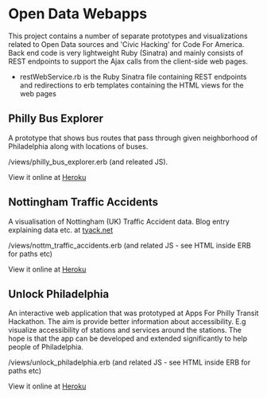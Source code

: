 Open Data Webapps
============

This project contains a number of separate prototypes and visualizations related to Open Data sources and 'Civic Hacking' for Code For America.  Back end code is very lightweight Ruby (Sinatra) and mainly consists of REST endpoints to support the Ajax calls from the client-side web pages.

* restWebService.rb is the Ruby Sinatra file containing REST endpoints and redirections to erb templates containing the HTML views for the web pages

Philly Bus Explorer
---------------

A prototype that shows bus routes that pass through given neighborhood of Philadelphia along with locations of buses.

/views/philly_bus_explorer.erb (and releated JS). 

View it online at [Heroku](http://tyack.herokuapp.com/phillybusexplorer)

Nottingham Traffic Accidents
------------------------

A visualisation of Nottingham (UK) Traffic Accident data.  Blog entry explaining data etc. at [tyack.net](http://tyack.net/wp/2013/09/16/mapping-open-traffic-accident-data/)

/views/nottm_traffic_accidents.erb (and related JS - see HTML inside ERB for paths etc)

View it online at [Heroku](http://tyack.herokuapp.com/nottinghamtrafficaccidents)

Unlock Philadelphia
----------------

An interactive web application that was prototyped at Apps For Philly Transit Hackathon.  The aim is provide better information about accessibility. E.g visualize accessibility of stations and services around the stations. The hope is that the app can be developed and extended significantly to help people of Philadelphia.

/views/unlock_philadelphia.erb (and related JS - see HTML inside ERB for paths etc)

View it online at [Heroku](http://tyack.herokuapp.com/unlockphiladelphia)